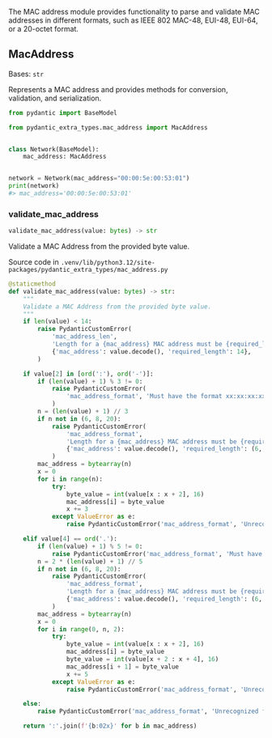 The MAC address module provides functionality to parse and validate MAC addresses in different formats, such as IEEE 802 MAC-48, EUI-48, EUI-64, or a 20-octet format.

## MacAddress

Bases: `str`

Represents a MAC address and provides methods for conversion, validation, and serialization.

```py
from pydantic import BaseModel

from pydantic_extra_types.mac_address import MacAddress


class Network(BaseModel):
    mac_address: MacAddress


network = Network(mac_address="00:00:5e:00:53:01")
print(network)
#> mac_address='00:00:5e:00:53:01'

```

### validate_mac_address

```python
validate_mac_address(value: bytes) -> str

```

Validate a MAC Address from the provided byte value.

Source code in `.venv/lib/python3.12/site-packages/pydantic_extra_types/mac_address.py`

```python
@staticmethod
def validate_mac_address(value: bytes) -> str:
    """
    Validate a MAC Address from the provided byte value.
    """
    if len(value) < 14:
        raise PydanticCustomError(
            'mac_address_len',
            'Length for a {mac_address} MAC address must be {required_length}',
            {'mac_address': value.decode(), 'required_length': 14},
        )

    if value[2] in [ord(':'), ord('-')]:
        if (len(value) + 1) % 3 != 0:
            raise PydanticCustomError(
                'mac_address_format', 'Must have the format xx:xx:xx:xx:xx:xx or xx-xx-xx-xx-xx-xx'
            )
        n = (len(value) + 1) // 3
        if n not in (6, 8, 20):
            raise PydanticCustomError(
                'mac_address_format',
                'Length for a {mac_address} MAC address must be {required_length}',
                {'mac_address': value.decode(), 'required_length': (6, 8, 20)},
            )
        mac_address = bytearray(n)
        x = 0
        for i in range(n):
            try:
                byte_value = int(value[x : x + 2], 16)
                mac_address[i] = byte_value
                x += 3
            except ValueError as e:
                raise PydanticCustomError('mac_address_format', 'Unrecognized format') from e

    elif value[4] == ord('.'):
        if (len(value) + 1) % 5 != 0:
            raise PydanticCustomError('mac_address_format', 'Must have the format xx.xx.xx.xx.xx.xx')
        n = 2 * (len(value) + 1) // 5
        if n not in (6, 8, 20):
            raise PydanticCustomError(
                'mac_address_format',
                'Length for a {mac_address} MAC address must be {required_length}',
                {'mac_address': value.decode(), 'required_length': (6, 8, 20)},
            )
        mac_address = bytearray(n)
        x = 0
        for i in range(0, n, 2):
            try:
                byte_value = int(value[x : x + 2], 16)
                mac_address[i] = byte_value
                byte_value = int(value[x + 2 : x + 4], 16)
                mac_address[i + 1] = byte_value
                x += 5
            except ValueError as e:
                raise PydanticCustomError('mac_address_format', 'Unrecognized format') from e

    else:
        raise PydanticCustomError('mac_address_format', 'Unrecognized format')

    return ':'.join(f'{b:02x}' for b in mac_address)

```
